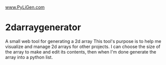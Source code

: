 www.PyLiGen.com

# 2darraygenerator
A small web tool for generating a 2d array
This tool's purpose is to help me visualize and manage 2d arrays for other projects.
I can choose the size of the array to make and edit its contents, then when I'm done generate the array into a python list.
